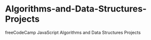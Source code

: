 # Algorithms-and-Data-Structures-Projects
freeCodeCamp JavaScript Algorithms and Data Structures Projects
